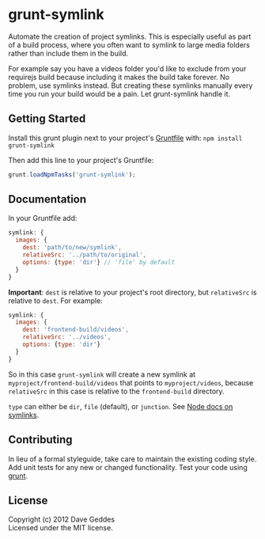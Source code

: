 # grunt-symlink
Automate the creation of project symlinks. This is especially useful as part of a build process, where you often want to symlink to large media folders rather than include them in the build.

For example say you have a videos folder you'd like to exclude from your requirejs build because including it makes the build take forever. No problem, use symlinks instead. But creating these symlinks manually every time you run your build would be a pain. Let grunt-symlink handle it. 

## Getting Started
Install this grunt plugin next to your project's [Gruntfile][getting_started] with: `npm install grunt-symlink`

Then add this line to your project's Gruntfile:

```javascript
grunt.loadNpmTasks('grunt-symlink');
```

[grunt]: https://github.com/cowboy/grunt
[getting_started]: https://github.com/cowboy/grunt/blob/master/docs/getting_started.md

## Documentation
In your Gruntfile add: 

```js
symlink: {
  images: {
    dest: 'path/to/new/symlink',
    relativeSrc: '../path/to/original',
    options: {type: 'dir'} // 'file' by default
  }
}
```
 **Important**: `dest` is relative to your project's root directory, but `relativeSrc` is relative to `dest`. For example:

```js
symlink: {
  images: {
    dest: 'frontend-build/videos',
    relativeSrc: '../videos',
    options: {type: 'dir'}
  }
}
```

So in this case `grunt-symlink` will create a new symlink at `myproject/frontend-build/videos` that points to `myproject/videos`, because `relativeSrc` in this case is relative to the `frontend-build` directory. 

`type` can either be `dir`, `file` (default), or `junction`. See [Node docs on symlinks](http://nodejs.org/api/fs.html#fs_fs_symlink_srcpath_dstpath_type_callback).

## Contributing
In lieu of a formal styleguide, take care to maintain the existing coding style. Add unit tests for any new or changed functionality. Test your code using [grunt][grunt].

## License
Copyright (c) 2012 Dave Geddes  
Licensed under the MIT license.
